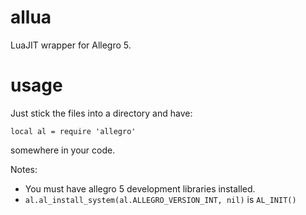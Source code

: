 allua
=====

LuaJIT wrapper for Allegro 5.

usage
=====

Just stick the files into a directory and have:

    local al = require 'allegro'

somewhere in your code.

Notes:
 * You must have allegro 5 development libraries installed.
 * `al.al_install_system(al.ALLEGRO_VERSION_INT, nil)` is `AL_INIT()`

